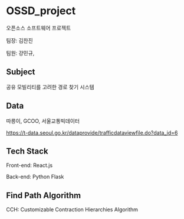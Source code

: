 # OSSD_project
오픈소스 소프트웨어 프로젝트

팀장: 김찬진

팀원: 강민규, 


## Subject
공유 모빌리티를 고려한 경로 찾기 시스템

## Data
따릉이, GCOO, 서울교통빅데이터

https://t-data.seoul.go.kr/dataprovide/trafficdataviewfile.do?data_id=6

## Tech Stack
Front-end: React.js

Back-end: Python Flask

## Find Path Algorithm
CCH: Customizable Contraction Hierarchies Algorithm
